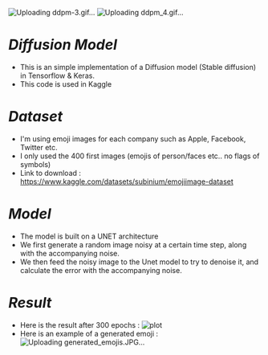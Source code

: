 
![Uploading ddpm-3.gif…]()
![Uploading ddpm_4.gif…]()

# ***Diffusion Model***
 - This is an simple implementation of a Diffusion model (Stable diffusion)
 in Tensorflow & Keras.
 - This code is used in Kaggle

# ***Dataset***
 - I'm using emoji images for each company such as Apple, Facebook, Twitter etc.
 - I only used the 400 first images (emojis of person/faces etc.. no flags of symbols)
 - Link to download : https://www.kaggle.com/datasets/subinium/emojiimage-dataset

# ***Model***
 - The model is built on a UNET architecture
 - We first generate a random image noisy at a certain time step, along with the accompanying noise.
 - We then feed the noisy image to the Unet model to try to denoise it, and calculate the error
 with the accompanying noise.

# ***Result***
- Here is the result after 300 epochs : 
![plot](https://github.com/Tikai7/Diffusion-Model/assets/68500496/29c59161-30a5-49bb-bb9e-258560d44d58)
- Here is an example of a generated emoji : 
![Uploading generated_emojis.JPG…]()
